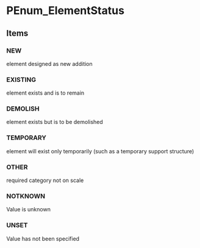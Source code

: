 # PEnum_ElementStatus
<!-- end of short definition -->

## Items

### NEW
element designed as new addition

### EXISTING
element exists and is to remain

### DEMOLISH
element exists but is to be demolished

### TEMPORARY
element will exist only temporarily (such as a temporary support structure)

### OTHER
required category not on scale

### NOTKNOWN
Value is unknown

### UNSET
Value has not been specified
